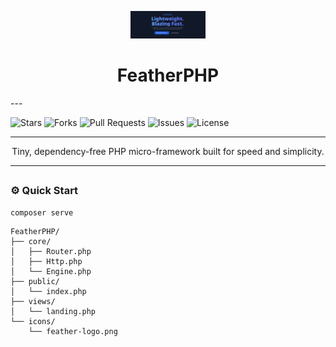 <p align="center">
  <img src="./icons/featherphp.png" width="120" alt="FeatherPHP Logo">
</p>

<h1 align="center">FeatherPHP</h1>
---

![Stars](https://img.shields.io/github/stars/24stefan/FeatherPHP?style=for-the-badge&color=yellow)
![Forks](https://img.shields.io/github/forks/24stefan/FeatherPHP?style=for-the-badge&color=lightgrey)
![Pull Requests](https://img.shields.io/github/issues-pr/24stefan/FeatherPHP?style=for-the-badge&color=blue)
![Issues](https://img.shields.io/github/issues/24stefan/FeatherPHP?style=for-the-badge&color=red)
![License](https://img.shields.io/github/license/24stefan/FeatherPHP?style=for-the-badge&color=green)

---

<p align="center">
  Tiny, dependency-free PHP micro-framework built for speed and simplicity.
</p>

---
[](/icons/featherphp-performance-test.png)
---
### ⚙️ Quick Start

```bash
composer serve
```

```
FeatherPHP/
├── core/
│   ├── Router.php
│   ├── Http.php
│   └── Engine.php
├── public/
│   └── index.php
├── views/
│   └── landing.php
└── icons/
    └── feather-logo.png

```

